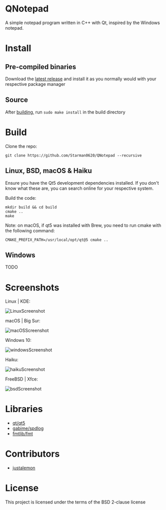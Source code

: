 # QNotepad
A simple notepad program written in C++ with Qt, inspired by the Windows notepad.
  
# Install

## Pre-compiled binaries
Download the [latest release](https://github.com/Starman0620/QNotepad/releases) and install it as you normally would with your respective package manager

## Source
After [building](https://github.com/Starman0620/QNotepad#build), run `sudo make install` in the build directory

# Build
Clone the repo:

```
git clone https://github.com/Starman0620/QNotepad --recursive
```

## Linux, BSD, macOS & Haiku
Ensure you have the Qt5 development dependencies installed. If you don't know what these are, you can search online for your respective system.

Build the code:

```
mkdir build && cd build
cmake ..
make
```
Note: on macOS, if qt5 was installed with Brew, you need to run cmake with the following command:
```
CMAKE_PREFIX_PATH=/usr/local/opt/qt@5 cmake ..
```

## Windows
TODO

# Screenshots
Linux | KDE:

![LinuxScreenshot](https://raw.githubusercontent.com/Starman0620/QNotepad/master/screenshots/linux-screenshot.png  "Linux Screenshot")


macOS | Big Sur:

![macOSScreenshot](https://raw.githubusercontent.com/Starman0620/QNotepad/master/screenshots/macos-screenshot.png  "macOS Screenshot")


Windows 10:

![windowsScreenshot](https://raw.githubusercontent.com/Starman0620/QNotepad/master/screenshots/windows-screenshot.png "Windows Screenshot")


Haiku:

![haikuScreenshot](https://raw.githubusercontent.com/Starman0620/QNotepad/master/screenshots/haiku-screenshot.png "Haiku Screenshot")


FreeBSD | Xfce:

![bsdScreenshot](https://raw.githubusercontent.com/Starman0620/QNotepad/master/screenshots/freebsd-screenshot.png "FreeBSD Screenshot")

# Libraries
* [qt/qt5](https://github.com/qt/qt5)
* [gabime/spdlog](https://github.com/gabime/spdlog)
* [fmtlib/fmt](https://github.com/fmtlib/fmt)

# Contributors
* [justalemon](https://github.com/justalemon/)

# License
This project is licensed under the terms of the BSD 2-clause license
